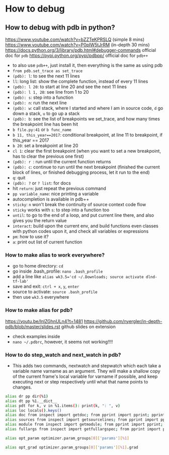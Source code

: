 # How to debug

## How to debug with pdb in python?
https://www.youtube.com/watch?v=bZZTeKPRSLQ (simple 8 mins)
https://www.youtube.com/watch?v=P0pIW5tJrRM (in-depth 30 mins)
https://docs.python.org/3/library/pdb.html#debugger-commands official doc for `pdb`
https://pypi.python.org/pypi/pdbpp/ official doc for `pdb++`
- to also use `pdb++`, just install it, then everything is the same as using pdb
- `from pdb.set_trace as set_trace`
- `(pdb): l`: to see the next 11 lines
- `ll`: long list: show the complete function, instead of every 11 lines
- `(pdb): l 20`: to start at line 20 and see the next 11 lines
- `(pdb): l 1, 20`: see line from 1 to 20
- `(pdb): s`: step into a function
- `(pdb): n`: run the next line
- `(pdb): w`: call stack, where I started and where I am in source code, `d` go down a stack, `u` to go up a stack
- `(pdb): b`: see the list of breakpoints we set_trace, and how many times the breakpoint line has been hit
- `b file.py:41` or `b func_name`
- `b 11, this_year==2017`: conditional breakpoint, at line 11 to breakpoint, if this_year == 2017
- `b 20`: set a breakpoint at line 20
- `cl 1`: clear the first breakpoint (when you want to set a new breakpoint, has to clear the previous one first)
- `(pdb): r `: run until the current function returns
- `(pdb): c`: continue to run until the next breakpoint (finished the current block of lines, or finished debugging process, let it run to the end)
- `q`: quit
- `(pdb): ?` or `? list`: for docs
- hit `return`: just repeat the previous command
- `pp variable_name`: nice printing a variable
- autocompletion is available in pdb++
- `sticky`: `n` won't break the continuity of source context code flow
- `sticky` works with `s`: to step into a function too
- `until`: to go to the end of a loop, and put current line there, and also gives you the return value
- `interact`: build upon the current env, and build functions even classes with python codes upon it, and check all variables or expressions
- `pm`: how to use it?
- `a`: print out list of current function

### How to make alias to work everywhere?
- go to home directory: `cd`
- go inside .bash_profile: `nano .bash_profile`
- add a line like `alias wk3.5='cd ~/.Downloads; source activate dlnd-tf-lab' `
- save and exit: `ctrl + x`, `y`, `enter`
- source to activate: `source .bash_profile`
- then use `wk3.5` everywhere

### How to make alias for pdb?
https://youtu.be/lnlZGhnULn4?t=1481
https://github.com/nyergler/in-depth-pdb/blob/master/slides.rst github slides on extension
- check examples inside
- `nano ~/.pdbrc`, however, it seems not working!!!!

### How to do step_watch and next_watch in pdb?
- This adds two commands, nextwatch and stepwatch which each take a variable name varname as an argument. They will make a shallow copy of the current frame's local variable for varname if possible, and keep executing next or step respectively until what that name points to changes.

```bash
alias dr pp dir(%1)
alias dt pp %1.__dict__
alias pdt for k, v in %1.items(): print(k, ": ", v)
alias loc locals().keys()
alias doc from inspect import getdoc; from pprint import pprint; pprint(getdoc(%1))
alias sources from inspect import getsourcelines; from pprint import pprint; pprint(getsourcelines(%1))
alias module from inspect import getmodule; from pprint import pprint; pprint(getmodule(%1))
alias fullargs from inspect import getfullargspec; from pprint import pprint; pprint(getfullargspec(%1))

alias opt_param optimizer.param_groups[0]['params'][%1]

alias opt_grad optimizer.param_groups[0]['params'][%1].grad

```
